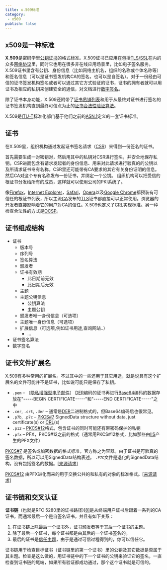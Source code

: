 ```yaml
---
title: x.509标准
category:
 - x509
publish: false
---
```


## x509是一种标准

**X.509**是密码学里[公钥证书](https://zh.wikipedia.org/wiki/公钥证书)的格式标准。X.509证书已应用在包括[TLS/SSL](https://zh.wikipedia.org/wiki/TLS/SSL)在内的众多[网络协议](https://zh.wikipedia.org/wiki/网络协议)里，同时它也用在很多非在线应用场景里，比如电子签名服务。X.509证书里含有公钥、身份信息（比如网络主机名，组织的名称或个体名称等）和签名信息（可以是证书签发机构CA的签名，也可以是自签名）。对于一份经由可信的证书签发机构签名或者可以通过其它方式验证的证书，证书的拥有者就可以用证书及相应的私钥来创建安全的通信，对文档进行[数字签名](https://zh.wikipedia.org/wiki/数字签名)。

除了证书本身功能，X.509还附带了[证书吊销列表](https://zh.wikipedia.org/wiki/证书吊销列表)和用于从最终对证书进行签名的证书签发机构直到最终可信点为止的[证书合法性验证算法](https://zh.wikipedia.org/w/index.php?title=证书合法性验证算法&action=edit&redlink=1)。

X.509是[ITU-T](https://zh.wikipedia.org/wiki/ITU-T)标准化部门基于他们之前的[ASN.1](https://zh.wikipedia.org/wiki/ASN.1)定义的一套证书标准。

## 证书

在X.509里，组织机构通过发起证书签名请求（[CSR](https://zh.wikipedia.org/wiki/CSR)）来得到一份签名的证书。

首先需要生成一对密钥对，然后用其中的私钥对CSR进行签名，并安全地保存私钥。CSR进而包含有请求发起者的身份信息、用来对此请求进行验真的的公钥以及所请求证书专有名称。CSR里还可能带有CA要求的其它有关身份证明的信息。然后CA对这个专有名称发布一份证书，并绑定一个公钥。 组织机构可以把受信的根证书分发给所有的成员，这样就可以使用公司的PKI系统了。

像[Firefox](https://zh.wikipedia.org/wiki/Firefox)，[Internet Explorer](https://zh.wikipedia.org/wiki/Internet_Explorer)，[Safari](https://zh.wikipedia.org/wiki/Safari)，[Opera](https://zh.wikipedia.org/wiki/Opera)以及[Google Chrome](https://zh.wikipedia.org/wiki/Google_Chrome)都预装有可信任的根证书列表，所以主流[CA](https://zh.wikipedia.org/wiki/CA)发布的[TLS](https://zh.wikipedia.org/wiki/TLS)证书都直接可以正常使用。浏览器的开发者直接影响着它的用户对CA的信任。X.509也定义了[CRL](https://zh.wikipedia.org/wiki/证书吊销列表)实现标准。另一种检查合法性的方式是[OCSP](https://zh.wikipedia.org/wiki/OCSP)。

## 证书组成结构

- 证书
  - 版本号
  - 序列号
  - 签名算法
  - 颁发者
  - 证书有效期
    - 此日期前无效
    - 此日期后无效
  - 主题
  - 主题公钥信息
    - 公钥算法
    - 主题公钥
  - 颁发者唯一身份信息（可选项）
  - 主题唯一身份信息（可选项）
  - 扩展信息（可选项,例如证书用途,查询网站..）
    - ...
- 证书签名算法
- 数字签名

## 证书文件扩展名

X.509有多种常用的扩展名。不过其中的一些还用于其它用途，就是说具有这个扩展名的文件可能并不是证书，比如说可能只是保存了私钥。

- `.pem` – （[隐私增强型电子邮件](https://zh.wikipedia.org/w/index.php?title=隐私增强型电子邮件&action=edit&redlink=1)） [DER](https://zh.wikipedia.org/w/index.php?title=DER&action=edit&redlink=1)编码的证书再进行[Base64](https://zh.wikipedia.org/wiki/Base64)编码的数据存放在"-----BEGIN CERTIFICATE-----"和"-----END CERTIFICATE-----"之中
- `.cer`, `.crt`, `.der` – 通常是[DER](https://zh.wikipedia.org/w/index.php?title=DER&action=edit&redlink=1)二进制格式的，但Base64编码后也很常见。
- `.p7b`, `.p7c` – [PKCS#7](https://zh.wikipedia.org/wiki/公钥密码学标准) SignedData structure without data, just certificate(s) or [CRL](https://zh.wikipedia.org/wiki/证书吊销列表)(s)
- `.p12` – [PKCS#12](https://zh.wikipedia.org/wiki/公钥密码学标准)格式，包含证书的同时可能还有带密码保护的私钥
- `.pfx` – PFX，PKCS#12之前的格式（通常用PKCS#12格式，比如那些由[IIS](https://zh.wikipedia.org/wiki/IIS)产生的PFX文件）

[PKCS#7](https://zh.wikipedia.org/wiki/公钥密码学标准) 是签名或加密数据的格式标准，官方称之为容器。由于证书是可验真的签名数据，所以可以用SignedData结构表述。 `.P7C`文件是退化的SignedData结构，没有包括签名的数据。[[来源请求\]](https://zh.wikipedia.org/wiki/Wikipedia:列明来源)

[PKCS#12](https://zh.wikipedia.org/wiki/公钥密码学标准) 由PFX进化而来的用于交换公共的和私有的对象的标准格式。[[来源请求\]](https://zh.wikipedia.org/wiki/Wikipedia:列明来源)

## 证书链和交叉认证

**证书链**（也就是RFC 5280里的证书路径)[[8\]](https://zh.wikipedia.org/wiki/X.509#cite_note-RFC_5280_Certification_Path_Validation-8)是从终端用户证书后跟着一系列的CA证书，而通常最后一个是自签名证书，并且有如下关系：

1. 在证书链上除最后一个证书外，证书颁发者等于其后一个证书的主题。
2. 除了最后一个证书，每个证书都是由其后的一个证书签名的。
3. 最后的证书是[信任主题](https://zh.wikipedia.org/w/index.php?title=信任主题&action=edit&redlink=1)，由于是通过可信过程得到的，你可以信任它。

证书链用于检查目标证书（证书链里的第一个证书）里的公钥及其它数据是否属于其主题。检查是这么做的，用证书链中的下一个证书的公钥来验证它的签名，一直检查到证书链的尾端，如果所有验证都成功通过，那个这个证书就是可信的。